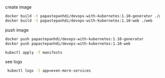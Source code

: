 create image
```bash
docker build -t papastepanhdi/devops-with-kubernetes:1.10-generator ./generator
docker build -t papastepanhdi/devops-with-kubernetes:1.10-web ./web
```

push image
```bash
docker push papastepanhdi/devops-with-kubernetes:1.10-generator
docker push papastepanhdi/devops-with-kubernetes:1.10-web
```


```bash
kubectl apply -f manifests
```

see logs
```bash
 kubectl logs -l app=even-more-services
```